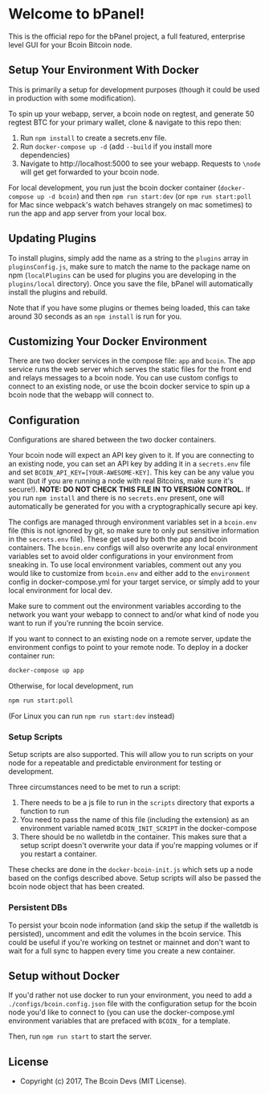 # Welcome to bPanel!

This is the official repo for the bPanel project,
a full featured, enterprise level GUI for your Bcoin Bitcoin node.

## Setup Your Environment With Docker
This is primarily a setup for development purposes
(though it could be used in production with some modification).

To spin up your webapp, server, a bcoin node on regtest, and generate
50 regtest BTC for your primary wallet, clone & navigate to this repo then:
1. Run `npm install` to create a secrets.env file.
2. Run `docker-compose up -d` (add `--build` if you install more dependencies)
3. Navigate to http://localhost:5000 to see your webapp.
Requests to `\node` will get get forwarded to your bcoin node.


For local development, you run just the bcoin docker container (`docker-compose up -d bcoin`)
and then `npm run start:dev` (or `npm run start:poll` for Mac since webpack's watch behaves strangely
on mac sometimes) to run the app and app server from your local box.

## Updating Plugins
To install plugins, simply add the name as a string to the `plugins` array in `pluginsConfig.js`,
make sure to match the name to the package name on npm (`localPlugins` can be
used for plugins you are developing in the `plugins/local` directory). Once you save the file,
bPanel will automatically install the plugins and rebuild.

Note that if you have some plugins or themes being loaded, this can take around 30 seconds as an
`npm install` is run for you.

## Customizing Your Docker Environment
There are two docker services in the compose file: `app` and `bcoin`.
The app service runs the web server which serves the static files
for the front end and relays messages to a bcoin node.
You can use custom configs to connect to an existing node,
or use the bcoin docker service to spin up a bcoin node that the webapp will connect to.


## Configuration
Configurations are shared between the two docker containers.

Your bcoin node will expect an API key given to it. If you are connecting to an existing node, you can set an API key by adding it in a `secrets.env` file and set `BCOIN_API_KEY=[YOUR-AWESOME-KEY]`. This key can be any value you want (but if you are running a node with real Bitcoins, make sure it's secure!). __NOTE: DO NOT CHECK THIS FILE IN TO VERSION CONTROL.__ If you run `npm install` and there is no `secrets.env` present, one will automatically be generated for you with a cryptographically secure api key.

The configs are managed through environment variables set in a `bcoin.env` file (this is not ignored by git, so make sure to only put sensitive information in the `secrets.env` file). These get used by both the app and bcoin containers. The `bcoin.env` configs will also overwrite any local environment variables set to avoid older configurations in your environment from sneaking in. To use local environment variables, comment out any you would like to customize from `bcoin.env` and either add to the `environment` config in docker-compose.yml for your target service, or simply add to your local environment for local dev.

Make sure to comment out the environment variables according to the network
you want your webapp to connect to and/or what kind of node you want to run if you're running the bcoin service.

If you want to connect to an existing node on a remote server, update the environment configs to point to your remote node. To deploy in a docker container run:

```bash
docker-compose up app
```

Otherwise, for local development, run
```bash
npm run start:poll
```
(For Linux you can run `npm run start:dev` instead)

### Setup Scripts
Setup scripts are also supported. This will allow you to run scripts on your
node for a repeatable and predictable environment for testing or development.

Three circumstances need to be met to run a script:
1. There needs to be a js file to run in the `scripts` directory that exports a function to run
2. You need to pass the name of this file (including the extension)
as an environment variable named `BCOIN_INIT_SCRIPT` in the docker-compose
3. There should be no walletdb in the container.
This makes sure that a setup script doesn't overwrite your data
if you're mapping volumes or if you restart a container.

These checks are done in the `docker-bcoin-init.js` which sets up a node
based on the configs described above.
Setup scripts will also be passed the bcoin node object that has been created.

### Persistent DBs
To persist your bcoin node information (and skip the setup if the walletdb is persisted),
uncomment and edit the volumes in the bcoin service.
This could be useful if you're working on testnet or mainnet and don't want
to wait for a full sync to happen every time you create a new container.

## Setup without Docker
If you'd rather not use docker to run your environment,
you need to add a `./configs/bcoin.config.json` file with the
configuration setup for the bcoin node you'd like to connect to
(you can use the docker-compose.yml environment variables
that are prefaced with `BCOIN_` for a template.

Then, run `npm run start` to start the server.

## License

- Copyright (c) 2017, The Bcoin Devs (MIT License).
